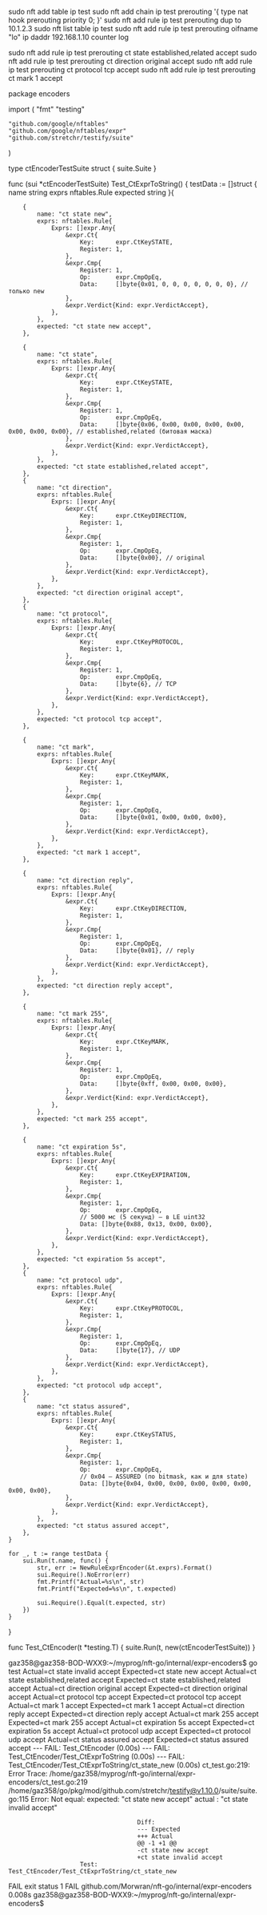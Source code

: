 sudo nft add table ip test
sudo nft add chain ip test prerouting '{ type nat hook prerouting priority 0; }'
sudo nft add rule ip test prerouting dup to 10.1.2.3
sudo nft list table ip test
sudo nft add rule ip test prerouting oifname "lo" ip daddr 192.168.1.10 counter log

sudo nft add rule ip test prerouting ct state established,related accept
sudo nft add rule ip test prerouting ct direction original accept
sudo nft add rule ip test prerouting ct protocol tcp accept
sudo nft add rule ip test prerouting ct mark 1 accept




package encoders

import (
	"fmt"
	"testing"

	"github.com/google/nftables"
	"github.com/google/nftables/expr"
	"github.com/stretchr/testify/suite"
)

type ctEncoderTestSuite struct {
	suite.Suite
}

func (sui *ctEncoderTestSuite) Test_CtExprToString() {
	testData := []struct {
		name     string
		exprs    nftables.Rule
		expected string
	}{

		{
			name: "ct state new",
			exprs: nftables.Rule{
				Exprs: []expr.Any{
					&expr.Ct{
						Key:      expr.CtKeySTATE,
						Register: 1,
					},
					&expr.Cmp{
						Register: 1,
						Op:       expr.CmpOpEq,
						Data:     []byte{0x01, 0, 0, 0, 0, 0, 0, 0}, // только new
					},
					&expr.Verdict{Kind: expr.VerdictAccept},
				},
			},
			expected: "ct state new accept",
		},

		{
			name: "ct state",
			exprs: nftables.Rule{
				Exprs: []expr.Any{
					&expr.Ct{
						Key:      expr.CtKeySTATE,
						Register: 1,
					},
					&expr.Cmp{
						Register: 1,
						Op:       expr.CmpOpEq,
						Data:     []byte{0x06, 0x00, 0x00, 0x00, 0x00, 0x00, 0x00, 0x00}, // established,related (битовая маска)
					},
					&expr.Verdict{Kind: expr.VerdictAccept},
				},
			},
			expected: "ct state established,related accept",
		},
		{
			name: "ct direction",
			exprs: nftables.Rule{
				Exprs: []expr.Any{
					&expr.Ct{
						Key:      expr.CtKeyDIRECTION,
						Register: 1,
					},
					&expr.Cmp{
						Register: 1,
						Op:       expr.CmpOpEq,
						Data:     []byte{0x00}, // original
					},
					&expr.Verdict{Kind: expr.VerdictAccept},
				},
			},
			expected: "ct direction original accept",
		},
		{
			name: "ct protocol",
			exprs: nftables.Rule{
				Exprs: []expr.Any{
					&expr.Ct{
						Key:      expr.CtKeyPROTOCOL,
						Register: 1,
					},
					&expr.Cmp{
						Register: 1,
						Op:       expr.CmpOpEq,
						Data:     []byte{6}, // TCP
					},
					&expr.Verdict{Kind: expr.VerdictAccept},
				},
			},
			expected: "ct protocol tcp accept",
		},

		{
			name: "ct mark",
			exprs: nftables.Rule{
				Exprs: []expr.Any{
					&expr.Ct{
						Key:      expr.CtKeyMARK,
						Register: 1,
					},
					&expr.Cmp{
						Register: 1,
						Op:       expr.CmpOpEq,
						Data:     []byte{0x01, 0x00, 0x00, 0x00},
					},
					&expr.Verdict{Kind: expr.VerdictAccept},
				},
			},
			expected: "ct mark 1 accept",
		},

		{
			name: "ct direction reply",
			exprs: nftables.Rule{
				Exprs: []expr.Any{
					&expr.Ct{
						Key:      expr.CtKeyDIRECTION,
						Register: 1,
					},
					&expr.Cmp{
						Register: 1,
						Op:       expr.CmpOpEq,
						Data:     []byte{0x01}, // reply
					},
					&expr.Verdict{Kind: expr.VerdictAccept},
				},
			},
			expected: "ct direction reply accept",
		},

		{
			name: "ct mark 255",
			exprs: nftables.Rule{
				Exprs: []expr.Any{
					&expr.Ct{
						Key:      expr.CtKeyMARK,
						Register: 1,
					},
					&expr.Cmp{
						Register: 1,
						Op:       expr.CmpOpEq,
						Data:     []byte{0xff, 0x00, 0x00, 0x00},
					},
					&expr.Verdict{Kind: expr.VerdictAccept},
				},
			},
			expected: "ct mark 255 accept",
		},

		{
			name: "ct expiration 5s",
			exprs: nftables.Rule{
				Exprs: []expr.Any{
					&expr.Ct{
						Key:      expr.CtKeyEXPIRATION,
						Register: 1,
					},
					&expr.Cmp{
						Register: 1,
						Op:       expr.CmpOpEq,
						// 5000 мс (5 секунд) — в LE uint32
						Data: []byte{0x88, 0x13, 0x00, 0x00},
					},
					&expr.Verdict{Kind: expr.VerdictAccept},
				},
			},
			expected: "ct expiration 5s accept",
		},
		{
			name: "ct protocol udp",
			exprs: nftables.Rule{
				Exprs: []expr.Any{
					&expr.Ct{
						Key:      expr.CtKeyPROTOCOL,
						Register: 1,
					},
					&expr.Cmp{
						Register: 1,
						Op:       expr.CmpOpEq,
						Data:     []byte{17}, // UDP
					},
					&expr.Verdict{Kind: expr.VerdictAccept},
				},
			},
			expected: "ct protocol udp accept",
		},
		{
			name: "ct status assured",
			exprs: nftables.Rule{
				Exprs: []expr.Any{
					&expr.Ct{
						Key:      expr.CtKeySTATUS,
						Register: 1,
					},
					&expr.Cmp{
						Register: 1,
						Op:       expr.CmpOpEq,
						// 0x04 — ASSURED (по bitmask, как и для state)
						Data: []byte{0x04, 0x00, 0x00, 0x00, 0x00, 0x00, 0x00, 0x00},
					},
					&expr.Verdict{Kind: expr.VerdictAccept},
				},
			},
			expected: "ct status assured accept",
		},
	}

	for _, t := range testData {
		sui.Run(t.name, func() {
			str, err := NewRuleExprEncoder(&t.exprs).Format()
			sui.Require().NoError(err)
			fmt.Printf("Actual=%s\n", str)
			fmt.Printf("Expected=%s\n", t.expected)

			sui.Require().Equal(t.expected, str)
		})
	}
}

func Test_CtEncoder(t *testing.T) {
	suite.Run(t, new(ctEncoderTestSuite))
}


gaz358@gaz358-BOD-WXX9:~/myprog/nft-go/internal/expr-encoders$ go test
Actual=ct state invalid accept
Expected=ct state new accept
Actual=ct state established,related accept
Expected=ct state established,related accept
Actual=ct direction original accept
Expected=ct direction original accept
Actual=ct protocol tcp accept
Expected=ct protocol tcp accept
Actual=ct mark 1 accept
Expected=ct mark 1 accept
Actual=ct direction reply accept
Expected=ct direction reply accept
Actual=ct mark 255 accept
Expected=ct mark 255 accept
Actual=ct expiration 5s accept
Expected=ct expiration 5s accept
Actual=ct protocol udp accept
Expected=ct protocol udp accept
Actual=ct status assured accept
Expected=ct status assured accept
--- FAIL: Test_CtEncoder (0.00s)
    --- FAIL: Test_CtEncoder/Test_CtExprToString (0.00s)
        --- FAIL: Test_CtEncoder/Test_CtExprToString/ct_state_new (0.00s)
            ct_test.go:219: 
                        Error Trace:    /home/gaz358/myprog/nft-go/internal/expr-encoders/ct_test.go:219
                                                                /home/gaz358/go/pkg/mod/github.com/stretchr/testify@v1.10.0/suite/suite.go:115
                        Error:          Not equal: 
                                        expected: "ct state new accept"
                                        actual  : "ct state invalid accept"
                                    
                                        Diff:
                                        --- Expected
                                        +++ Actual
                                        @@ -1 +1 @@
                                        -ct state new accept
                                        +ct state invalid accept
                        Test:           Test_CtEncoder/Test_CtExprToString/ct_state_new
FAIL
exit status 1
FAIL    github.com/Morwran/nft-go/internal/expr-encoders        0.008s
gaz358@gaz358-BOD-WXX9:~/myprog/nft-go/internal/expr-encoders$ 
